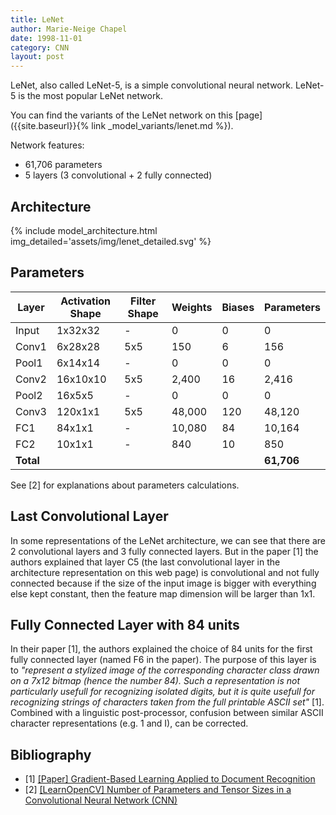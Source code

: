 ```yaml
---
title: LeNet
author: Marie-Neige Chapel
date: 1998-11-01
category: CNN
layout: post
---
```


LeNet, also called LeNet-5, is a simple convolutional neural network. LeNet-5 is the most popular LeNet network.

You can find the variants of the LeNet network on this [page]({{site.baseurl}}{% link _model_variants/lenet.md %}).

Network features:

- 61,706 parameters
- 5 layers (3 convolutional + 2 fully connected)

## Architecture

{% include model_architecture.html img_detailed='assets/img/lenet_detailed.svg' %}

## Parameters

| Layer | Activation Shape  | Filter Shape | Weights    | Biases | Parameters |
| ----- | ----------------- | ------------ | ---------- | ------ | ---------- |
| Input | 1x32x32           | -            | 0          | 0      | 0          |
| Conv1 | 6x28x28           | 5x5          | 150        | 6      | 156        |
| Pool1 | 6x14x14           | -            | 0          | 0      | 0          |
| Conv2 | 16x10x10          | 5x5          | 2,400      | 16     | 2,416      |
| Pool2 | 16x5x5            | -            | 0          | 0      | 0          |
| Conv3 | 120x1x1           | 5x5          | 48,000     | 120    | 48,120     |
| FC1   | 84x1x1            | -            | 10,080     | 84     | 10,164     |
| FC2   | 10x1x1            | -            | 840        | 10     | 850        |
| **Total** |               |              |            |        | **61,706** |

See [2] for explanations about parameters calculations.

## Last Convolutional Layer

In some representations of the LeNet architecture, we can see that there are 2 convolutional layers and 3 fully connected layers. But in the paper [1] the authors explained that layer C5 (the last convolutional layer in the architecture representation on this web page) is convolutional and not fully connected because if the size of the input image is bigger with everything else kept constant, then the feature map dimension will be larger than 1x1.

## Fully Connected Layer with 84 units

In their paper [1], the authors explained the choice of 84 units for the first fully connected layer (named F6 in the paper). The purpose of this layer is to *"represent a stylized image of the corresponding character class drawn on a 7x12 bitmap (hence the number 84). Such a representation is not particularly usefull for recognizing isolated digits, but it is quite usefull for recognizing strings of characters taken from the full printable ASCII set"* [1]. Combined with a linguistic post-processor, confusion between similar ASCII character representations (e.g. 1 and I), can be corrected.

## Bibliography

- [1] [[Paper] Gradient-Based Learning Applied to Document Recognition](http://yann.lecun.com/exdb/publis/pdf/lecun-01a.pdf)
- [2] [[LearnOpenCV] Number of Parameters and Tensor Sizes in a Convolutional Neural Network (CNN)](https://learnopencv.com/number-of-parameters-and-tensor-sizes-in-convolutional-neural-network/)
